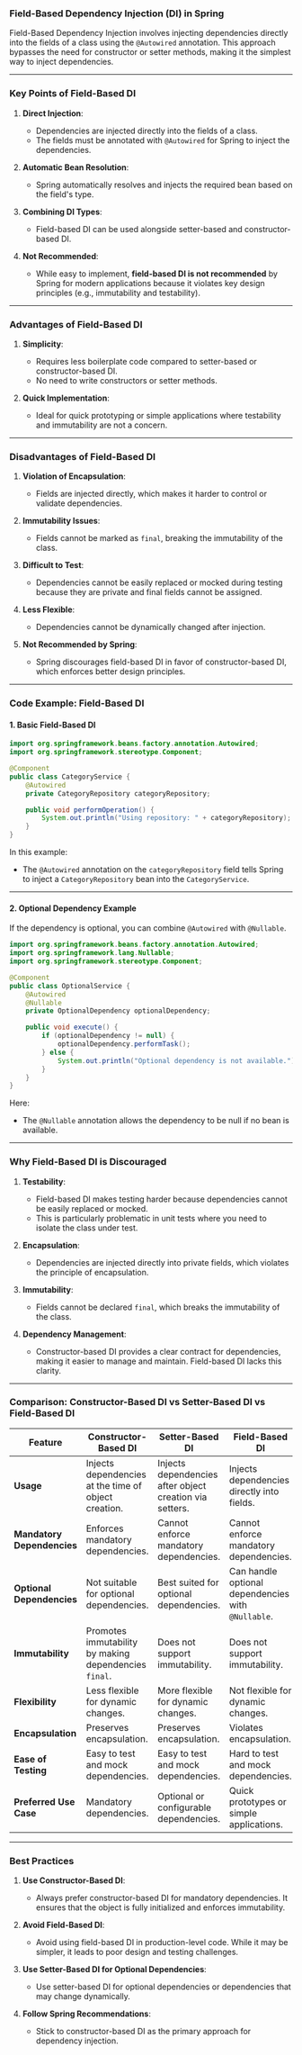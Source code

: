 ### **Field-Based Dependency Injection (DI) in Spring**

Field-Based Dependency Injection involves injecting dependencies directly into the fields of a class using the `@Autowired` annotation. This approach bypasses the need for constructor or setter methods, making it the simplest way to inject dependencies.

---

### **Key Points of Field-Based DI**
1. **Direct Injection**:
   - Dependencies are injected directly into the fields of a class.
   - The fields must be annotated with `@Autowired` for Spring to inject the dependencies.

2. **Automatic Bean Resolution**:
   - Spring automatically resolves and injects the required bean based on the field's type.

3. **Combining DI Types**:
   - Field-based DI can be used alongside setter-based and constructor-based DI.

4. **Not Recommended**:
   - While easy to implement, **field-based DI is not recommended** by Spring for modern applications because it violates key design principles (e.g., immutability and testability).

---

### **Advantages of Field-Based DI**
1. **Simplicity**:
   - Requires less boilerplate code compared to setter-based or constructor-based DI.
   - No need to write constructors or setter methods.

2. **Quick Implementation**:
   - Ideal for quick prototyping or simple applications where testability and immutability are not a concern.

---

### **Disadvantages of Field-Based DI**
1. **Violation of Encapsulation**:
   - Fields are injected directly, which makes it harder to control or validate dependencies.

2. **Immutability Issues**:
   - Fields cannot be marked as `final`, breaking the immutability of the class.

3. **Difficult to Test**:
   - Dependencies cannot be easily replaced or mocked during testing because they are private and final fields cannot be assigned.

4. **Less Flexible**:
   - Dependencies cannot be dynamically changed after injection.

5. **Not Recommended by Spring**:
   - Spring discourages field-based DI in favor of constructor-based DI, which enforces better design principles.

---

### **Code Example: Field-Based DI**

#### **1. Basic Field-Based DI**
```java
import org.springframework.beans.factory.annotation.Autowired;
import org.springframework.stereotype.Component;

@Component
public class CategoryService {
    @Autowired
    private CategoryRepository categoryRepository;

    public void performOperation() {
        System.out.println("Using repository: " + categoryRepository);
    }
}
```

In this example:
- The `@Autowired` annotation on the `categoryRepository` field tells Spring to inject a `CategoryRepository` bean into the `CategoryService`.

---

#### **2. Optional Dependency Example**
If the dependency is optional, you can combine `@Autowired` with `@Nullable`.

```java
import org.springframework.beans.factory.annotation.Autowired;
import org.springframework.lang.Nullable;
import org.springframework.stereotype.Component;

@Component
public class OptionalService {
    @Autowired
    @Nullable
    private OptionalDependency optionalDependency;

    public void execute() {
        if (optionalDependency != null) {
            optionalDependency.performTask();
        } else {
            System.out.println("Optional dependency is not available.");
        }
    }
}
```

Here:
- The `@Nullable` annotation allows the dependency to be null if no bean is available.

---

### **Why Field-Based DI is Discouraged**
1. **Testability**:
   - Field-based DI makes testing harder because dependencies cannot be easily replaced or mocked.
   - This is particularly problematic in unit tests where you need to isolate the class under test.

2. **Encapsulation**:
   - Dependencies are injected directly into private fields, which violates the principle of encapsulation.

3. **Immutability**:
   - Fields cannot be declared `final`, which breaks the immutability of the class.

4. **Dependency Management**:
   - Constructor-based DI provides a clear contract for dependencies, making it easier to manage and maintain. Field-based DI lacks this clarity.

---

### **Comparison: Constructor-Based DI vs Setter-Based DI vs Field-Based DI**

| **Feature**                  | **Constructor-Based DI**                                      | **Setter-Based DI**                                      | **Field-Based DI**                                      |
|------------------------------|--------------------------------------------------------------|---------------------------------------------------------|--------------------------------------------------------|
| **Usage**                    | Injects dependencies at the time of object creation.          | Injects dependencies after object creation via setters. | Injects dependencies directly into fields.            |
| **Mandatory Dependencies**   | Enforces mandatory dependencies.                             | Cannot enforce mandatory dependencies.                  | Cannot enforce mandatory dependencies.                |
| **Optional Dependencies**    | Not suitable for optional dependencies.                      | Best suited for optional dependencies.                 | Can handle optional dependencies with `@Nullable`.    |
| **Immutability**             | Promotes immutability by making dependencies `final`.         | Does not support immutability.                         | Does not support immutability.                        |
| **Flexibility**              | Less flexible for dynamic changes.                           | More flexible for dynamic changes.                     | Not flexible for dynamic changes.                     |
| **Encapsulation**            | Preserves encapsulation.                                      | Preserves encapsulation.                               | Violates encapsulation.                               |
| **Ease of Testing**          | Easy to test and mock dependencies.                          | Easy to test and mock dependencies.                    | Hard to test and mock dependencies.                   |
| **Preferred Use Case**       | Mandatory dependencies.                                       | Optional or configurable dependencies.                 | Quick prototypes or simple applications.              |

---

### **Best Practices**
1. **Use Constructor-Based DI**:
   - Always prefer constructor-based DI for mandatory dependencies. It ensures that the object is fully initialized and enforces immutability.

2. **Avoid Field-Based DI**:
   - Avoid using field-based DI in production-level code. While it may be simpler, it leads to poor design and testing challenges.

3. **Use Setter-Based DI for Optional Dependencies**:
   - Use setter-based DI for optional dependencies or dependencies that may change dynamically.

4. **Follow Spring Recommendations**:
   - Stick to constructor-based DI as the primary approach for dependency injection.

